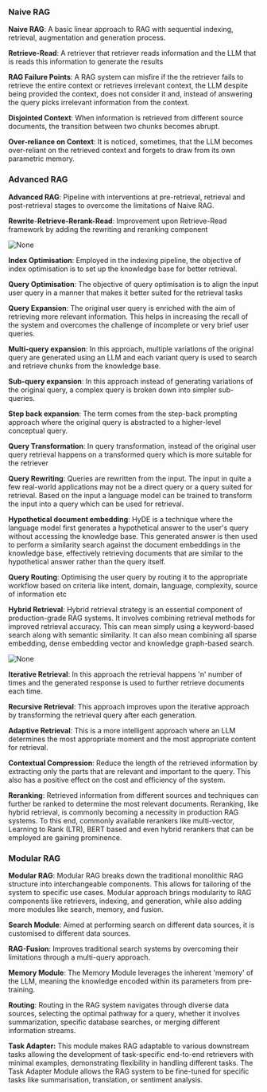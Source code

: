 ### Naive RAG

**Naive RAG**: A basic linear approach to RAG with sequential indexing, retrieval, augmentation and generation process.

**Retrieve-Read**: A retriever that retriever reads information and the LLM that is reads this information to generate the results

**RAG Failure Points**: A RAG system can misfire if the the retriever fails to retrieve the entire context or retrieves irrelevant context, the LLM despite being provided the context, does not consider it and, instead of answering the query picks irrelevant information from the context.

**Disjointed Context**: When information is retrieved from different source documents, the transition between two chunks becomes abrupt.

**Over-reliance on Context**: It is noticed, sometimes, that the LLM becomes over-reliant on the retrieved context and forgets to draw from its own parametric memory.

### Advanced RAG

**Advanced RAG**: Pipeline with interventions at pre-retrieval, retrieval and post-retrieval stages to overcome the limitations of Naive RAG.

**Rewrite**-**Retrieve-Rerank-Read**: Improvement upon Retrieve-Read framework by adding the rewriting and reranking component

![None](https://miro.medium.com/v2/resize:fit:700/1*d7gWnFBVfWESzbf-gCgeWg.png)

**Index Optimisation**: Employed in the indexing pipeline, the objective of index optimisation is to set up the knowledge base for better retrieval.

**Query Optimisation**: The objective of query optimisation is to align the input user query in a manner that makes it better suited for the retrieval tasks

**Query Expansion**: The original user query is enriched with the aim of retrieving more relevant information. This helps in increasing the recall of the system and overcomes the challenge of incomplete or very brief user queries.

**Multi-query expansion**: In this approach, multiple variations of the original query are generated using an LLM and each variant query is used to search and retrieve chunks from the knowledge base.

**Sub-query expansion**: In this approach instead of generating variations of the original query, a complex query is broken down into simpler sub-queries.

**Step back expansion**: The term comes from the step-back prompting approach where the original query is abstracted to a higher-level conceptual query.

**Query Transformation**: In query transformation, instead of the original user query retrieval happens on a transformed query which is more suitable for the retriever

**Query Rewriting**: Queries are rewritten from the input. The input in quite a few real-world applications may not be a direct query or a query suited for retrieval. Based on the input a language model can be trained to transform the input into a query which can be used for retrieval.

**Hypothetical document embedding**: HyDE is a technique where the language model first generates a hypothetical answer to the user's query without accessing the knowledge base. This generated answer is then used to perform a similarity search against the document embeddings in the knowledge base, effectively retrieving documents that are similar to the hypothetical answer rather than the query itself.

**Query Routing**: Optimising the user query by routing it to the appropriate workflow based on criteria like intent, domain, language, complexity, source of information etc

**Hybrid Retrieval**: Hybrid retrieval strategy is an essential component of production-grade RAG systems. It involves combining retrieval methods for improved retrieval accuracy. This can mean simply using a keyword-based search along with semantic similarity. It can also mean combining all sparse embedding, dense embedding vector and knowledge graph-based search.

![None](https://miro.medium.com/v2/resize:fit:700/1*sk21RT4Mr5euKGqoMvjI7Q.png)


**Iterative Retrieval**: In this approach the retrieval happens 'n' number of times and the generated response is used to further retrieve documents each time.

**Recursive Retrieval**: This approach improves upon the iterative approach by transforming the retrieval query after each generation.

**Adaptive Retrieval**: This is a more intelligent approach where an LLM determines the most appropriate moment and the most appropriate content for retrieval.

**Contextual Compression**: Reduce the length of the retrieved information by extracting only the parts that are relevant and important to the query. This also has a positive effect on the cost and efficiency of the system.

**Reranking**: Retrieved information from different sources and techniques can further be ranked to determine the most relevant documents. Reranking, like hybrid retrieval, is commonly becoming a necessity in production RAG systems. To this end, commonly available rerankers like multi-vector, Learning to Rank (LTR), BERT based and even hybrid rerankers that can be employed are gaining prominence.

### Modular RAG

**Modular RAG**: Modular RAG breaks down the traditional monolithic RAG structure into interchangeable components. This allows for tailoring of the system to specific use cases. Modular approach brings modularity to RAG components like retrievers, indexing, and generation, while also adding more modules like search, memory, and fusion.

**Search Module**: Aimed at performing search on different data sources, it is customised to different data sources.

**RAG-Fusion**: Improves traditional search systems by overcoming their limitations through a multi-query approach.

**Memory Module**: The Memory Module leverages the inherent 'memory' of the LLM, meaning the knowledge encoded within its parameters from pre-training.

**Routing**: Routing in the RAG system navigates through diverse data sources, selecting the optimal pathway for a query, whether it involves summarization, specific database searches, or merging different information streams.

**Task Adapter:** This module makes RAG adaptable to various downstream tasks allowing the development of task-specific end-to-end retrievers with minimal examples, demonstrating flexibility in handling different tasks. The Task Adapter Module allows the RAG system to be fine-tuned for specific tasks like summarisation, translation, or sentiment analysis.
